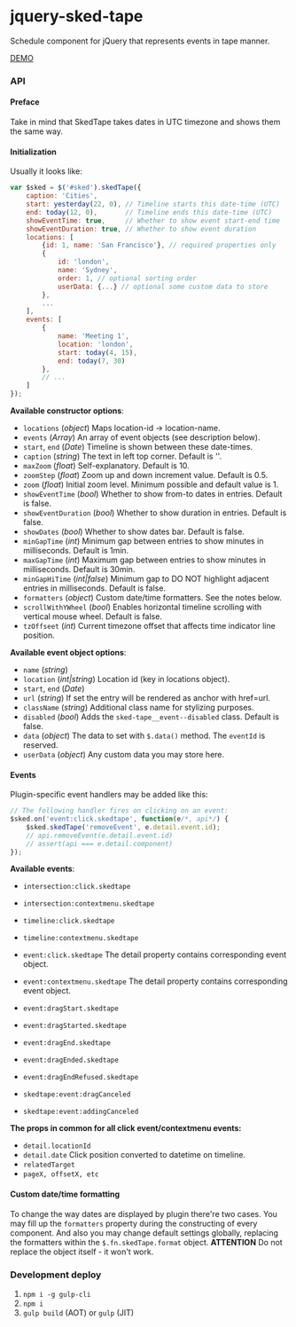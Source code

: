 # jquery-sked-tape
Schedule component for jQuery that represents events in tape manner.

[DEMO](https://lexkrstn.github.io/jquery-sked-tape/)

### API

#### Preface

Take in mind that SkedTape takes dates in UTC timezone and shows them the same way.

#### Initialization

Usually it looks like:
```javascript
var $sked = $('#sked').skedTape({
    caption: 'Cities',
    start: yesterday(22, 0), // Timeline starts this date-time (UTC)
    end: today(12, 0),       // Timeline ends this date-time (UTC)
    showEventTime: true,     // Whether to show event start-end time
    showEventDuration: true, // Whether to show event duration
    locations: [
        {id: 1, name: 'San Francisco'}, // required properties only
        {
            id: 'london',
            name: 'Sydney',
            order: 1, // optional sorting order
            userData: {...} // optional some custom data to store
        },
        ...
    ],
    events: [
        {
            name: 'Meeting 1',
            location: 'london',
            start: today(4, 15),
            end: today(7, 30)
        },
        // ...
    ]
});
```

**Available constructor options**:
- `locations` (_object_) Maps location-id -> location-name.
- `events` (_Array_) An array of event objects (see description below).
- `start`, `end` (_Date_) Timeline is shown between these date-times.
- `caption` (_string_) The text in left top corner. Default is ''.
- `maxZoom` (_float_) Self-explanatory. Default is 10.
- `zoomStep` (_float_) Zoom up and down increment value. Default is 0.5.
- `zoom` (_float_) Initial zoom level. Minimum possible and default value is 1.
- `showEventTime` (_bool_) Whether to show from-to dates in entries. Default is false.
- `showEventDuration` (_bool_) Whether to show duration in entries. Default is false.
- `showDates` (_bool_) Whether to show dates bar. Default is false.
- `minGapTime` (_int_) Minimum gap between entries to show minutes in milliseconds. Default is 1min. 
- `maxGapTime` (_int_) Maximum gap between entries to show minutes in milliseconds. Default is 30min.
- `minGapHiTime` (_int|false_) Minimum gap to DO NOT highlight adjacent entries in milliseconds. Default is false.
- `formatters` (_object_) Custom date/time formatters. See the notes below.
- `scrollWithYWheel` (_bool_) Enables horizontal timeline scrolling with vertical mouse wheel. Default is false.
- `tzOffseet` (_int_) Current timezone offset that affects time indicator line position.

**Available event object options**:
- `name` (_string_)
- `location` (_int|string_) Location id (key in locations object).
- `start`, `end` (_Date_)
- `url` (_string_) If set the entry will be rendered as anchor with href=url.
- `className` (_string_) Additional class name for stylizing purposes.
- `disabled` (_bool_) Adds the `sked-tape__event--disabled` class. Default is false.
- `data` (_object_) The data to set with `$.data()` method. The `eventId` is reserved.
- `userData` (_object_) Any custom data you may store here.

#### Events

Plugin-specific event handlers may be added like this:
```javascript
// The following handler fires on clicking on an event:
$sked.on('event:click.skedtape', function(e/*, api*/) {
    $sked.skedTape('removeEvent', e.detail.event.id);
    // api.removeEvent(e.detail.event.id)
    // assert(api === e.detail.component)
});
```

**Available events**:
- `intersection:click.skedtape`
- `intersection:contextmenu.skedtape`
- `timeline:click.skedtape`
- `timeline:contextmenu.skedtape`
- `event:click.skedtape` The detail property contains corresponding event object.
- `event:contextmenu.skedtape` The detail property contains corresponding event object.

- `event:dragStart.skedtape`
- `event:dragStarted.skedtape`
- `event:dragEnd.skedtape`
- `event:dragEnded.skedtape`
- `event:dragEndRefused.skedtape`
- `skedtape:event:dragCanceled`
- `skedtape:event:addingCanceled`

**The props in common for all click event/contextmenu events:**
- `detail.locationId`
- `detail.date` Click position converted to datetime on timeline.
- `relatedTarget`
- `pageX, offsetX, etc`

#### Custom date/time formatting

To change the way dates are displayed by plugin there're two cases. You may
fill up the `formatters` property during the constructing of every component.
And also you may change default settings globally, replacing the formatters
within the `$.fn.skedTape.format` object. **ATTENTION** Do not replace the
object itself - it won't work.

### Development deploy
1. `npm i -g gulp-cli`
2. `npm i`
3. `gulp build` (AOT) or `gulp` (JIT)
